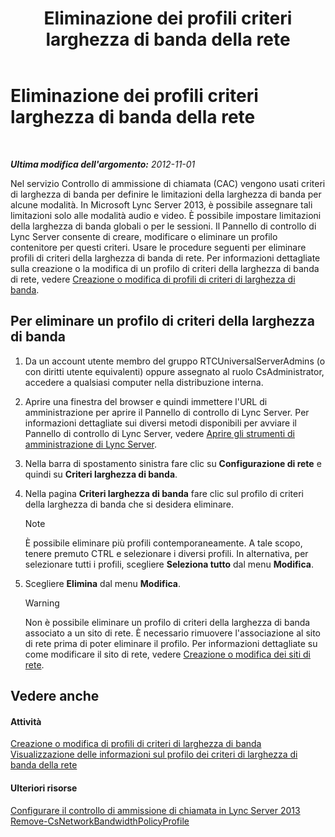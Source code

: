 ﻿---
title: Eliminazione dei profili criteri larghezza di banda della rete
TOCTitle: Eliminazione dei profili criteri larghezza di banda della rete
ms:assetid: 4d6beda8-6aa5-4d5e-8a07-363598f0e0c8
ms:mtpsurl: https://technet.microsoft.com/it-it/library/JJ688050(v=OCS.15)
ms:contentKeyID: 49887555
ms.date: 08/24/2015
mtps_version: v=OCS.15
ms.translationtype: HT
---

# Eliminazione dei profili criteri larghezza di banda della rete

 

_**Ultima modifica dell'argomento:** 2012-11-01_

Nel servizio Controllo di ammissione di chiamata (CAC) vengono usati criteri di larghezza di banda per definire le limitazioni della larghezza di banda per alcune modalità. In Microsoft Lync Server 2013, è possibile assegnare tali limitazioni solo alle modalità audio e video. È possibile impostare limitazioni della larghezza di banda globali o per le sessioni. Il Pannello di controllo di Lync Server consente di creare, modificare o eliminare un profilo contenitore per questi criteri. Usare le procedure seguenti per eliminare profili di criteri della larghezza di banda di rete. Per informazioni dettagliate sulla creazione o la modifica di un profilo di criteri della larghezza di banda di rete, vedere [Creazione o modifica di profili di criteri di larghezza di banda](lync-server-2013-creating-or-modifying-bandwidth-policy-profiles.md).

## Per eliminare un profilo di criteri della larghezza di banda

1.  Da un account utente membro del gruppo RTCUniversalServerAdmins (o con diritti utente equivalenti) oppure assegnato al ruolo CsAdministrator, accedere a qualsiasi computer nella distribuzione interna.

2.  Aprire una finestra del browser e quindi immettere l'URL di amministrazione per aprire il Pannello di controllo di Lync Server. Per informazioni dettagliate sui diversi metodi disponibili per avviare il Pannello di controllo di Lync Server, vedere [Aprire gli strumenti di amministrazione di Lync Server](lync-server-2013-open-lync-server-administrative-tools.md).

3.  Nella barra di spostamento sinistra fare clic su **Configurazione di rete** e quindi su **Criteri larghezza di banda**.

4.  Nella pagina **Criteri larghezza di banda** fare clic sul profilo di criteri della larghezza di banda che si desidera eliminare.
    

    > [!NOTE]
    > È possibile eliminare più profili contemporaneamente. A tale scopo, tenere premuto CTRL e selezionare i diversi profili. In alternativa, per selezionare tutti i profili, scegliere <STRONG>Seleziona tutto</STRONG> dal menu <STRONG>Modifica</STRONG>.



5.  Scegliere **Elimina** dal menu **Modifica**.
    

    > [!WARNING]
    > Non è possibile eliminare un profilo di criteri della larghezza di banda associato a un sito di rete. È necessario rimuovere l'associazione al sito di rete prima di poter eliminare il profilo. Per informazioni dettagliate su come modificare il sito di rete, vedere <A href="lync-server-2013-creating-or-modifying-network-sites.md">Creazione o modifica dei siti di rete</A>.



## Vedere anche

#### Attività

[Creazione o modifica di profili di criteri di larghezza di banda](lync-server-2013-creating-or-modifying-bandwidth-policy-profiles.md)  
[Visualizzazione delle informazioni sul profilo dei criteri di larghezza di banda della rete](lync-server-2013-viewing-network-bandwidth-policy-profile-information.md)  

#### Ulteriori risorse

[Configurare il controllo di ammissione di chiamata in Lync Server 2013](lync-server-2013-configure-call-admission-control.md)  
[Remove-CsNetworkBandwidthPolicyProfile](https://docs.microsoft.com/en-us/powershell/module/skype/Remove-CsNetworkBandwidthPolicyProfile)

